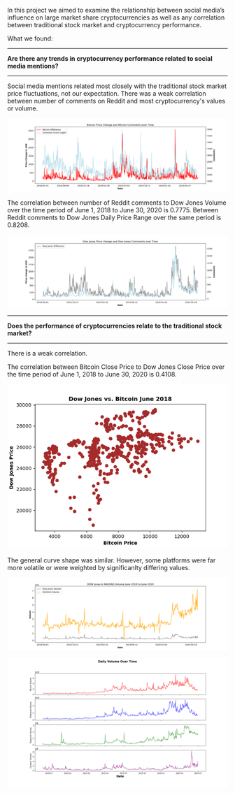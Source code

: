 In this project we aimed to examine the relationship between social media’s influence on large market share cryptocurrencies as well as any correlation between traditional stock market and cryptocurrency performance.

What we found:

***
**Are there any trends in cryptocurrency performance related to social media mentions?** 
***

Social media mentions related most closely with the traditional stock market price fluctuations, not our expectation. There was a weak correlation between number of comments on Reddit and most cryptocurrency's values or volume.  

![alt text](https://github.com/ashleighdevito/Cryptocurrency/blob/main/1_Presentation/output/bitcoin_price_change_and_comments.png "Bitcoin Daily Price Change and Number of Reddit Comments")

The correlation between number of Reddit comments to Dow Jones Volume over the time period of June 1, 2018 to June 30, 2020 is 0.7775. 
Between Reddit comments to Dow Jones Daily Price Range over the same period is 0.8208.  

![alt text](https://github.com/ashleighdevito/Cryptocurrency/blob/main/1_Presentation/output/dow_price_change_and_comments.png "Dow Jones Daily Price Change and Number of Reddit Comments")

***
**Does the performance of cryptocurrencies relate to the traditional stock market?** 
***

There is a weak correlation.

The correlation between Bitcoin Close Price to Dow Jones Close Price over the time period of June 1, 2018 to June 30, 2020 is  0.4108.

![alt text](https://github.com/ashleighdevito/Cryptocurrency/blob/main/1_Presentation/output/dow_vs_bitcoin.png "Dow Jones vs Bitcoin Closing Price")

The general curve shape was similar. However, some platforms were far more volatile or were weighted by significanlty differing values.

![alt text](https://github.com/ashleighdevito/Cryptocurrency/blob/main/1_Presentation/output/june2018_thru_june202_socke_indexes_volume.png "Stock Volumes")

![alt text](https://github.com/ashleighdevito/Cryptocurrency/blob/main/1_Presentation/output/crypto_volume.png "Crypto Volumes")
